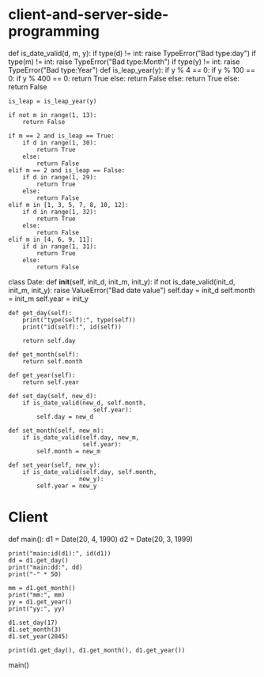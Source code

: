 # client-and-server-side-programming
def is_date_valid(d, m, y): 
    if type(d) != int:
        raise TypeError("Bad type:day")
    if type(m) != int:
        raise TypeError("Bad type:Month")
    if type(y) != int:
        raise TypeError("Bad type:Year")
    def is_leap_year(y):
        if y % 4 == 0:
            if y % 100 == 0:
                if y % 400 == 0:
                    return True
                else:
                    return False
            else:
                return True 
        else:
            return False
    
    is_leap = is_leap_year(y)

    if not m in range(1, 13):
        return False

    if m == 2 and is_leap == True:
        if d in range(1, 30):
            return True
        else:
            return False
    elif m == 2 and is_leap == False:
        if d in range(1, 29):
            return True
        else:
            return False
    elif m in [1, 3, 5, 7, 8, 10, 12]:
        if d in range(1, 32):
            return True
        else:
            return False
    elif m in [4, 6, 9, 11]:
        if d in range(1, 31):
            return True
        else:
            return False
        
class Date:
    def __init__(self, init_d, init_m, init_y):
        if not is_date_valid(init_d, init_m, init_y):
            raise ValueError("Bad date value")
        self.day = init_d
        self.month = init_m
        self.year = init_y

    def get_day(self):
        print("type(self):", type(self))
        print("id(self):", id(self))

        return self.day

    def get_month(self):
        return self.month

    def get_year(self):
        return self.year

    def set_day(self, new_d):
        if is_date_valid(new_d, self.month,
                            self.year):
            self.day = new_d

    def set_month(self, new_m):
        if is_date_valid(self.day, new_m,
                         self.year):
            self.month = new_m

    def set_year(self, new_y):
        if is_date_valid(self.day, self.month,
                        new_y):
            self.year = new_y
    
        
# Client

def main():
    d1 = Date(20, 4, 1990)
    d2 = Date(20, 3, 1999)

    print("main:id(d1):", id(d1))
    dd = d1.get_day()
    print("main:dd:", dd)
    print("-" * 50)

    mm = d1.get_month()
    print("mm:", mm)
    yy = d1.get_year()
    print("yy:", yy)

    d1.set_day(17)
    d1.set_month(3)
    d1.set_year(2045)

    print(d1.get_day(), d1.get_month(), d1.get_year())
    
main() 

